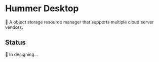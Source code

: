 # Hummer Desktop

🥊 A object storage resource manager that supports multiple cloud server vendors.

## Status

🤔 In designing...
